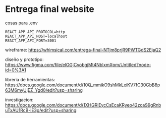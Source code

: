# Entrega final website

cosas para .env

```
REACT_APP_API_PROTOCOL=http
REACT_APP_API_HOST=localhost
REACT_APP_API_PORT=3001
```

wireframe: https://whimsical.com/entrega-final-NTjm8prjR9PWTGdS2EjaQ2

diseño y prototipo: https://www.figma.com/file/elOGjCvobgjMt4NbIxmXpm/Untitled?node-id=0%3A1

libreria de herramientas: https://docs.google.com/document/d/10Q_mmikO9shMkLeiKV7fC30GbB8p63M6myUjEZ_Ygd0/edit?usp=sharing

investigacion: https://docs.google.com/document/d/1XHGRIEycCsEcaKRyeo42zcaS9gRnbuTxAU1RcB-iE3g/edit?usp=sharing
